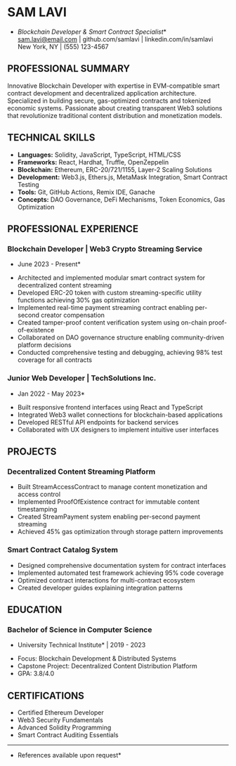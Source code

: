 # SAM LAVI
* *Blockchain Developer & Smart Contract Specialist**  
sam.lavi@email.com | github.com/samlavi | linkedin.com/in/samlavi  
New York, NY | (555) 123-4567

## PROFESSIONAL SUMMARY
Innovative Blockchain Developer with expertise in EVM-compatible smart contract development and decentralized application architecture. Specialized in building secure, gas-optimized contracts and tokenized economic systems. Passionate about creating transparent Web3 solutions that revolutionize traditional content distribution and monetization models.

## TECHNICAL SKILLS
- **Languages:** Solidity, JavaScript, TypeScript, HTML/CSS
- **Frameworks:** React, Hardhat, Truffle, OpenZeppelin
- **Blockchain:** Ethereum, ERC-20/721/1155, Layer-2 Scaling Solutions
- **Development:** Web3.js, Ethers.js, MetaMask Integration, Smart Contract Testing
- **Tools:** Git, GitHub Actions, Remix IDE, Ganache
- **Concepts:** DAO Governance, DeFi Mechanisms, Token Economics, Gas Optimization

## PROFESSIONAL EXPERIENCE

### Blockchain Developer | Web3 Crypto Streaming Service
* June 2023 - Present*

- Architected and implemented modular smart contract system for decentralized content streaming
- Developed ERC-20 token with custom streaming-specific utility functions achieving 30% gas optimization
- Implemented real-time payment streaming contract enabling per-second creator compensation
- Created tamper-proof content verification system using on-chain proof-of-existence
- Collaborated on DAO governance structure enabling community-driven platform decisions
- Conducted comprehensive testing and debugging, achieving 98% test coverage for all contracts

### Junior Web Developer | TechSolutions Inc.
* Jan 2022 - May 2023*

- Built responsive frontend interfaces using React and TypeScript
- Integrated Web3 wallet connections for blockchain-based applications
- Developed RESTful API endpoints for backend services
- Collaborated with UX designers to implement intuitive user interfaces

## PROJECTS

### Decentralized Content Streaming Platform
- Built StreamAccessContract to manage content monetization and access control
- Implemented ProofOfExistence contract for immutable content timestamping
- Created StreamPayment system enabling per-second payment streaming
- Achieved 45% gas optimization through storage pattern improvements

### Smart Contract Catalog System
- Designed comprehensive documentation system for contract interfaces
- Implemented automated test framework achieving 95% code coverage
- Optimized contract interactions for multi-contract ecosystem
- Created developer guides explaining integration patterns

## EDUCATION

### Bachelor of Science in Computer Science
* University Technical Institute* | 2019 - 2023
- Focus: Blockchain Development & Distributed Systems
- Capstone Project: Decentralized Content Distribution Platform
- GPA: 3.8/4.0

## CERTIFICATIONS
- Certified Ethereum Developer
- Web3 Security Fundamentals
- Advanced Solidity Programming
- Smart Contract Auditing Essentials

- --

* References available upon request*

